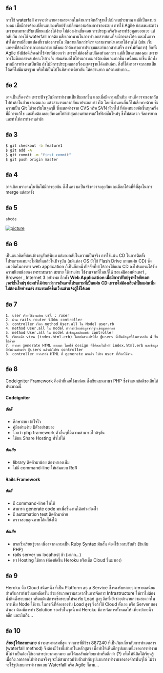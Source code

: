 ## ข้อ 1
การใช้ waterfall อาจจะอำนวยความสะดวกในด้านการมีหลักฐานไปเบิกงบประมาณ แต่ก็เป็นดาบสองคม เมื่อมีการต้องเปลี่ยนแปลงหรือปรับเปลี่ยนความต้องการของระบบ การใช้ Agile ย่อมเหมาะกว่า เพราะสามารถปรับเปลี่ยนแปลงได้ง่าย ไม่ต้องผ่านขั้นตอนการประชุมหรือวิเคราะห์ข้อมูลเยอะแยะ แต่กลับกัน การใช้ waterfall อาจต้องเสียเวลานานในการทำเอกสารก่อนที่จะมีการลงโค้ด และนั่นอาจทำให้การเปลี่ยนแปลงที่เราต้องการนั้น มันสายเกินกว่าที่เราจะสามารถนำเอามาใช้งานได้ (เช่น เว็บแอพฯที่ต้องมีการเกาะตามกระแสสังคม ถ้าต้องรอการประชุมและทำเอกสารเสร็จ อาจไม่ทันการ) อีกทั้ง Agile ยังมีข้อดีเรื่องค่าใช้จ่ายที่น้อยกว่า เพราะไม่ต้องสิ้นเปลืองทำเอกสาร แต่ก็เป็นดาบสองคม เพราะการไม่มีเอกสารสเปคอะไรอ้างอิง ย่อมส่งผลให้โปรแกรมเมอร์ต้องคิดเองมากขึ้น เหนื่อยมากขึ้น อีกทั้งหากมีการทำงานเป็นทีม ถ้าไม่มีการประชุมตกลงเรื่องมาตรฐานโค้ดกันก่อน สิ่งที่ได้มาอาจจะกลายเป็นโค้ดที่ไม่มีมาตรฐาน หรือไม่เป็นไปในทิศทางเดียวกัน โค้ดอ่านยาก แก้ตามลำบาก...

## ข้อ 2
อาจเป็นเรื่องจริง เพราะปัจจุบันมีการทำงานเป็นทีมมากขึ้น และเมื่อมีความเป็นทีม งานก็ควรจะเอากลับไปทำต่อในส่วนของตนเอง แล้วสามารถเอากลับมาประกอบร่างได้ โดยที่งานคนอื่นก็ไม่เสียหายด้วย ซึ่งความเป็น Git ได้รองรับในจุดๆนี้ ซึ่งแตกต่างจาก CVS หรือ SVN ทั่วๆไป ที่ต้องทยอยอัพขึ้นทุกครั้งที่มีการแก้ไข และทีมต้องคอยอัพเดทไฟล์ล่าสุดก่อนทำการแก้ไขฟังค์ชั่นใหม่ๆ ซึ่งไม่สะดวก จัดการยาก และทำให้การทำงานล่าช้า

## ข้อ 3
```sh
$ git checkout -b feature1
$ git add -A
$ git commit -m "first commit"
$ git push origin master
```

## ข้อ 4
อาจเกิดเพราะคนในทีมไม่มีการคุยกัน ซึ่งในความเป็นจริงควรจะคุยกันและเลือกโค้ดที่ดีที่สุดในการ merge แต่ละครั้ง 

## ข้อ 5
```sh
abcde
```
[![picture](http://i.imgur.com/PDalw7N.png)](http://i.imgur.com/PDalw7N.png)

## ข้อ 6
เป็นแนวคิดที่ค่อนข้างอนุรักษ์นิยม แต่มองกลับในความเป็นจริง การใช้แผ่น CD ในการติดตั้งโปรแกรมแทบจะไม่มีเห็นแล้วในปัจจุบัน (แม้แต่ลง OS ยังใช้ Flash Drive แทนแผ่น CD) ซึ่งแนวคิดในการทำ web application ก็เป็นอีกหนึ่งปัจจัยที่ทำให้การใช้แผ่น CD ลงโปรแกรมได้รับความนิยมน้อยลง เพราะสะดวก สะบาย ใช้งานง่าย ใช้งานจากที่ไหนก็ได้ ขอแค่มีคอมพิวเตอร์ , Browser , Internet 3 อย่างพอ อีกทั้ง **Web Application เมื่อมีการปรับปรุงหรืออัพเดทเวอร์ชั่นใหม่ๆ ย่อมทำได้ง่ายกว่าการอัพเดทโปรแกรมที่เป็นแผ่น CD เพราะไม่ต้องเสียค่าปั๊มแผ่นเพิ่ม ไม่ต้องเสียค่าขนส่ง สามารถยัดขึ้นเว็บแล้วแจ้งผู้ใช้ได้เลย**

## ข้อ 7
	1. user เรียกใช้งานผ่าน url : /user
	2. ผ่าน rails router วิ่งไปยัง controller
	3. controller เรียก method User.all ใน Model user.rb
	4. method User.all ใน model ทำการเรียกข้อมูลจากฐานข้อมูลออกมา
	5. method User.all ใน model ส่งข้อมูลกลับมายัง controller
	6. เรียกหน้า view (index.html.erb) โดยส่งตัวแปรที่ชื่อ @users ที่เป็นข้อมูลที่ดึงมาจากข้อ 4 ขึ้นไปด้วย
	7. ทำการ generate HTML ออกมา โดยใช้ design ที่โค้ดลงในไฟล์ index.html.erb และข้อมูลที่ส่งผ่านตัวแปร @users แล้วส่งไปยัง controller
	8. controller ทำการส่ง HTML ที่ generate มาแล้ว ไปยัง user ที่เรียกใช้งาน

## ข้อ 8
Codeigniter Framework คือตัวที่เคยใช้มาก่อน ซึ่งเขียนบนภาษา PHP ซึ่งจำแนกข้อดีขอเสียได้ประมาณนี้
#### Codeigniter
##### ข้อดี
- ศึกษาง่าย เข้าใจไว
- คู่มืออ่านง่าย มีตัวอย่างเยอะ
- ไวกว่า php framework ตัวอื่นๆที่มีความสามารถใกล้ๆกัน
- ใช้บน Share Hosting ทั่วไปได้
##### ข้อเสีย
- library ติดตัวมาน้อย ต้องหาเองเพิ่ม
- ไม่มี command-line ให้เล่นแบบ RoR

#### Rails Framework
##### ข้อดี
- มี command-line ให้ใช้
- สามารถ generate code มาเพื่อขึ้นงานได้อย่างว่องไว
- มี automation test ติดตัวมาด้วย
- ตรวจสอบคุณภาพโค้ดก็ยังได้
##### ข้อเสีย
- แรกเริ่มเรียนรู้ยาก เนื่องจากความเป็น Ruby Syntax มันสั้น ต้องใช้เวลาปรับตัว (ชินกับ PHP)
- rails server บน locahost ช้า (มากก...)
- หา Hosting ใช้ยาก (ต้องยัดขึ้น Heroku หรือเซ็ต Cloud ขึ้นมาเอง)


## ข้อ 9
Heroku คือ Cloud ชนิดหนึ่ง ที่เป็น Platform as a Service ซึ่งรองรับหลายๆภาษายอดนิยมสำหรับการทำเว็บแอพลิเคชั่น ช่วยอำนวยความสะดวกในการจัดการ Infrastructure ให้เราไม่ต้องนั่งติดตั้งระบบเอง หรือแม้แต่การเซ็ตระบบให้รองรับ Load สูงๆ อีกทั้งยังช่วยอำนวยความสะดวกในการเพิ่ม Node ใช้งาน ในกรณีที่ต้องรองรับ Load สูงๆ ซึ่งถ้าใช้ Cloud ตั้งเอง หรือ Server ของตัวเอง ต้องมีการทำ Solution รองรับในจุดนี้ แต่ Heroku มีการจัดการทั้งหมดให้ เพียงปลายนิ้วคลิ้ก และเงินถึง...



## ข้อ 10
**เรียนรู้ให้หลากหลาย** น่าจะเหมาะสมที่สุด จากการที่มีวิชา 887240 ที่เป็นวิชาเกี่ยวกับการทำเอกสาร (waterfall method) จึงต้องมีวิชานี้เข้ามาในหลักสูตร เพื่อทำให้เห็นอีกรูปแบบหนึ่งของการทำงานที่ไม่จำเป็นต้องใช้เอกสารยุ่งยากมากมาย แต่ให้ผลลัพธ์เทียบเท่าหรือดีกว่า (?) เพื่อให้นิสิตได้เรียนรู้ เมื่อถึงเวลาออกไปทำงานจริงๆ จะได้สามารถปรับตัวเข้ากับรูปแบบการทำงานขององค์กรนั้นๆได้ ไม่ว่าจะใช้รูปแบบการทำงานแบบ Waterfall หรือ Agile ก็ตาม...